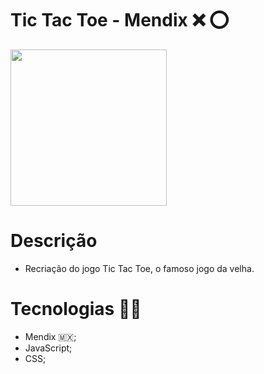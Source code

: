 # Tic Tac Toe - Mendix :x: :o:
<img src="https://media-exp1.licdn.com/dms/image/C5612AQHm4tg5c35tLg/article-cover_image-shrink_600_2000/0/1584175590822?e=1654128000&v=beta&t=t_g0AtD2V2TmxLqYyAlN6314SL7AGW6O9blUF-LkFCc" width=250px heigth=250px>


# Descrição
- Recriação do jogo Tic Tac Toe, o famoso jogo da velha.

# Tecnologias :man_technologist:	

- Mendix :mexico:;
- JavaScript;
- CSS;

